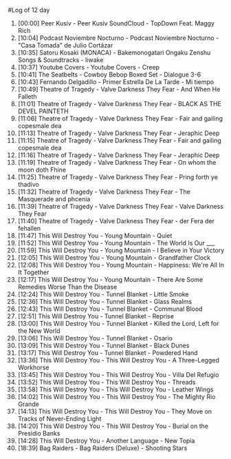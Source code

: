 #Log of 12 day

1. [00:00] Peer Kusiv - Peer Kusiv SoundCloud - TopDown Feat. Maggy Rich
1. [10:04] Podcast Noviembre Nocturno - Podcast Noviembre Nocturno - "Casa Tomada" de Julio Cortázar
1. [10:35] Satoru Kosaki (MONACA) - Bakemonogatari Ongaku Zenshu Songs & Soundtracks - Iiwake
1. [10:37] Youtube Covers - Youtube Covers - Creep
1. [10:41] The Seatbelts - Cowboy Bebop Boxed Set - Dialogue 3-6
1. [10:43] Fernando Delgadillo - Primer Estrella De La Tarde - Mi tiempo
1. [10:49] Theatre of Tragedy - Valve Darkness They Fear - And When He Falleth
1. [11:01] Theatre of Tragedy - Valve Darkness They Fear - BLACK AS THE DEVEL PAINTETH
1. [11:06] Theatre of Tragedy - Valve Darkness They Fear - Fair and gailing copesmale dea
1. [11:13] Theatre of Tragedy - Valve Darkness They Fear - Jeraphic Deep
1. [11:15] Theatre of Tragedy - Valve Darkness They Fear - Fair and gailing copesmale dea
1. [11:16] Theatre of Tragedy - Valve Darkness They Fear - Jeraphic Deep
1. [11:19] Theatre of Tragedy - Valve Darkness They Fear - On whom the moon doth Fhine
1. [11:25] Theatre of Tragedy - Valve Darkness They Fear - Pring forth ye thadivo
1. [11:32] Theatre of Tragedy - Valve Darkness They Fear - The Masquerade and phcenia
1. [11:39] Theatre of Tragedy - Valve Darkness They Fear - Valve Darkness They Fear
1. [11:40] Theatre of Tragedy - Valve Darkness They Fear - der Fera der fehallen
1. [11:47] This Will Destroy You - Young Mountain - Quiet
1. [11:52] This Will Destroy You - Young Mountain - The World Is Our ___
1. [11:59] This Will Destroy You - Young Mountain - I Believe in Your Victory
1. [12:05] This Will Destroy You - Young Mountain - Grandfather Clock
1. [12:08] This Will Destroy You - Young Mountain - Happiness: We're All In It Together
1. [12:17] This Will Destroy You - Young Mountain - There Are Some Remedies Worse Than the Disease
1. [12:24] This Will Destroy You - Tunnel Blanket - Little Smoke
1. [12:36] This Will Destroy You - Tunnel Blanket - Glass Realms
1. [12:43] This Will Destroy You - Tunnel Blanket - Communal Blood
1. [12:51] This Will Destroy You - Tunnel Blanket - Reprise
1. [13:00] This Will Destroy You - Tunnel Blanket - Killed the Lord, Left for the New World
1. [13:06] This Will Destroy You - Tunnel Blanket - Osario
1. [13:09] This Will Destroy You - Tunnel Blanket - Black Dunes
1. [13:17] This Will Destroy You - Tunnel Blanket - Powdered Hand
1. [13:36] This Will Destroy You - This Will Destroy You - A Three-Legged Workhorse
1. [13:45] This Will Destroy You - This Will Destroy You - Villa Del Refugio
1. [13:52] This Will Destroy You - This Will Destroy You - Threads
1. [13:58] This Will Destroy You - This Will Destroy You - Leather Wings
1. [14:02] This Will Destroy You - This Will Destroy You - The Mighty Rio Grande
1. [14:13] This Will Destroy You - This Will Destroy You - They Move on Tracks of Never-Ending Light
1. [14:20] This Will Destroy You - This Will Destroy You - Burial on the Presidio Banks
1. [14:28] This Will Destroy You - Another Language - New Topia
1. [18:39] Bag Raiders - Bag Raiders (Deluxe) - Shooting Stars
